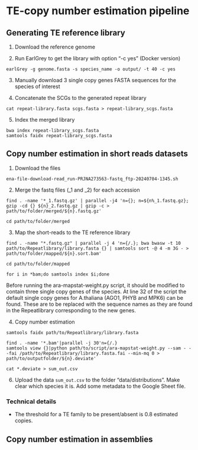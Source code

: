TE-copy number estimation pipeline
================

## Generating TE reference library

1.  Download the reference genome

2.  Run EarlGrey to get the library with option “-c yes” (Docker
    version)

<!-- -->

    earlGrey -g genome.fasta -s species_name -o output/ -t 40 -c yes

3.  Manually download 3 single copy genes FASTA sequences for the
    species of interest

4.  Concatenate the SCGs to the generated repeat library

<!-- -->

    cat repeat-library.fasta scgs.fasta > repeat-library_scgs.fasta

5.  Index the merged library

<!-- -->

    bwa index repeat-library_scgs.fasta
    samtools faidx repeat-library_scgs.fasta

## Copy number estimation in short reads datasets

1.  Download the files

<!-- -->

    ena-file-download-read_run-PRJNA273563-fastq_ftp-20240704-1345.sh

2.  Merge the fastq files (\_1 and \_2) for each accession

<!-- -->

    find . -name '*_1.fastq.gz' | parallel -j4 'n={}; n=${n%_1.fastq.gz}; gzip -cd {} ${n}_2.fastq.gz | gzip -c > path/to/folder/merged/${n}.fastq.gz'

    cd path/to/folder/merged

3.  Map the short-reads to the TE reference library

<!-- -->


    find . -name "*.fastq.gz" | parallel -j 4 'n={/.}; bwa bwasw -t 10 path/to/Repeatlibrary/library.fasta {} | samtools sort -@ 4 -m 3G - > path/to/folder/mapped/${n}.sort.bam'

    cd path/to/folder/mapped

    for i in *bam;do samtools index $i;done

Before running the ara-mapstat-weight.py script, it should be modified
to contain three single copy genes of the species. At line 32 of the
script the default single copy genes for A.thaliana (AGO1, PHYB and
MPK6) can be found. These are to be replaced with the sequence names as
they are found in the Repeatlibrary corresponding to the new genes.

4.  Copy number estimation

<!-- -->

    samtools faidx path/to/Repeatlibrary/library.fasta

    find . -name '*.bam'|parallel -j 30'n={/.}
    samtools view {}|python path/to/script/ara-mapstat-weight.py --sam - --fai /path/to/Repeatlibrary/library.fasta.fai --min-mq 0 > path/to/outputfolder/${n}.deviate'

    cat *.deviate > sum_out.csv

6.  Upload the data `sum_out.csv` to the folder “data/distributions”.
    Make clear which species it is. Add some metadata to the Google
    Sheet file.

### Technical details

- The threshold for a TE family to be present/absent is 0.8 estimated
  copies.

## Copy number estimation in assemblies
